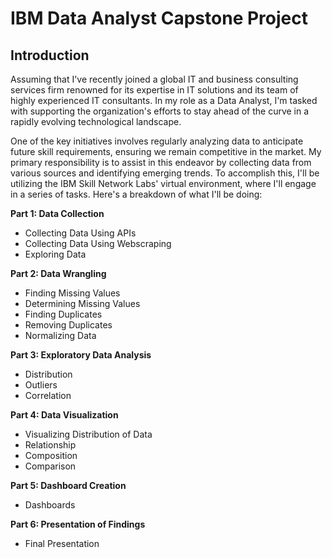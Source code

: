# IBM Data Analyst Capstone Project
## Introduction

Assuming that I've recently joined a global IT and business consulting services firm renowned for its expertise in IT solutions and its team of highly experienced IT consultants. In my role as a Data Analyst, I'm tasked with supporting the organization's efforts to stay ahead of the curve in a rapidly evolving technological landscape.

One of the key initiatives involves regularly analyzing data to anticipate future skill requirements, ensuring we remain competitive in the market. My primary responsibility is to assist in this endeavor by collecting data from various sources and identifying emerging trends. To accomplish this, I'll be utilizing the IBM Skill Network Labs' virtual environment, where I'll engage in a series of tasks. Here's a breakdown of what I'll be doing:

**Part 1: Data Collection**
- Collecting Data Using APIs
- Collecting Data Using Webscraping
- Exploring Data

**Part 2: Data Wrangling**
- Finding Missing Values
- Determining Missing Values
- Finding Duplicates
- Removing Duplicates
- Normalizing Data

**Part 3: Exploratory Data Analysis**
- Distribution
- Outliers
- Correlation

**Part 4: Data Visualization**
- Visualizing Distribution of Data
- Relationship
- Composition
- Comparison

**Part 5: Dashboard Creation**
- Dashboards

**Part 6: Presentation of Findings**
- Final Presentation
